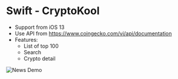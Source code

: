 # Swift - CryptoKool

- Support from iOS 13
- Use API from https://www.coingecko.com/vi/api/documentation
- Features:
    - List of top 100
    - Search
    - Crypto detail


![News Demo](Demo/demo.gif)
